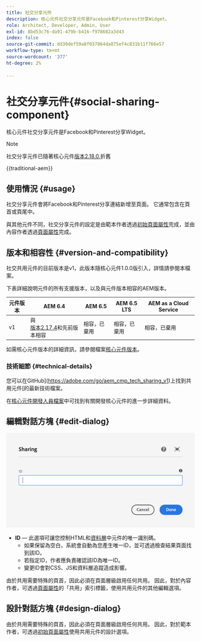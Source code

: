 ```yaml
---
title: 社交分享元件
description: 核心元件社交分享元件是Facebook和Pinterest分享Widget。
role: Architect, Developer, Admin, User
exl-id: 8bd53c76-da91-479b-b416-f978682a3d43
index: false
source-git-commit: dd30def59a8f037864da875ef4c831b11f766e57
workflow-type: tm+mt
source-wordcount: '377'
ht-degree: 2%

---
```



# 社交分享元件{#social-sharing-component}

核心元件社交分享元件是Facebook和Pinterest分享Widget。

>[!NOTE]
>
>社交分享元件已隨著核心元件[版本2.18.0.](/help/versions.md)折舊

{{traditional-aem}}

## 使用情況 {#usage}

社交分享元件會將Facebook和Pinterest分享連結新增至頁面。 它通常包含在頁首或頁尾中。

與其他元件不同，社交分享元件的設定是由範本作者透過[初始頁面屬性](https://experienceleague.adobe.com/docs/experience-manager-cloud-service/sites/authoring/features/templates.html)完成，並由內容作者透過[頁面屬性](https://experienceleague.adobe.com/docs/experience-manager-cloud-service/sites/authoring/fundamentals/page-properties.html)完成。

## 版本和相容性 {#version-and-compatibility}

社交共用元件的目前版本是v1，此版本隨核心元件1.0.0版引入，詳情請參閱本檔案。

下表詳細說明元件的所有支援版本，以及與元件版本相容的AEM版本。

| 元件版本 | AEM 6.4 | AEM 6.5 | AEM 6.5 LTS | AEM as a Cloud Service |
|--- |--- |--- |---|---|
| v1 | 與<br>[版本2.17.4](/help/versions.md)和先前版本相容 | 相容，已棄用 | 相容，已棄用 | 相容，已棄用 |

如需核心元件版本的詳細資訊，請參閱檔案[核心元件版本](/help/versions.md)。

### 技術細節 {#technical-details}

您可以在GitHub](https://adobe.com/go/aem_cmp_tech_sharing_v1)上找到共用元件[的最新技術檔案。

在[核心元件開發人員檔案](/help/developing/overview.md)中可找到有關開發核心元件的進一步詳細資料。

## 編輯對話方塊 {#edit-dialog}

![共用元件的編輯對話方塊](/help/assets/sharing-edit.png)

* **ID** — 此選項可讓您控制HTML和[資料層](/help/developing/data-layer/overview.md)中元件的唯一識別碼。
   * 如果保留為空白，系統會自動為您產生唯一ID，並可透過檢查結果頁面找到該ID。
   * 若指定ID，作者應負責確認該ID為唯一ID。
   * 變更ID會對CSS、JS和資料層追蹤造成影響。

由於共用需要特殊的頁首，因此必須在頁面層級啟用任何共用。 因此，對於內容作者，可透過[頁面屬性](https://experienceleague.adobe.com/docs/experience-manager-cloud-service/sites/authoring/fundamentals/page-properties.html)的「共用」索引標籤，使用共用元件的其他編輯選項。

## 設計對話方塊 {#design-dialog}

由於共用需要特殊的頁首，因此必須在頁面層級啟用任何共用。 因此，對於範本作者，可透過[初始頁面屬性](https://experienceleague.adobe.com/docs/experience-manager-cloud-service/sites/authoring/features/templates.html)使用共用元件的設計選項。
